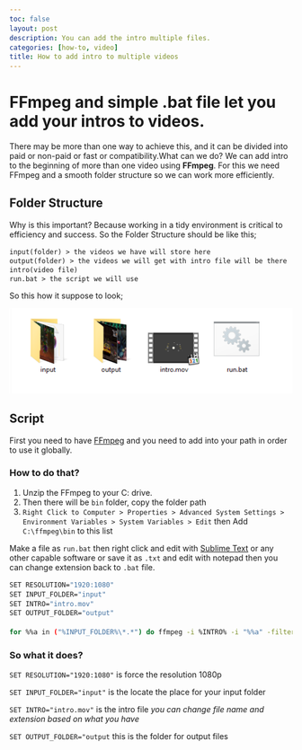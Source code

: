 ```yaml
---
toc: false
layout: post
description: You can add the intro multiple files.
categories: [how-to, video]
title: How to add intro to multiple videos
---
```

# FFmpeg and simple .bat file let you add your intros to videos.

There may be more than one way to achieve this, and it can be divided into paid or non-paid or fast or compatibility.What can we do? We can add intro to the beginning of more than one video using **FFmpeg**. For this we need FFmpeg and a smooth folder structure so we can work more efficiently.

## Folder Structure

Why is this important? Because working in a tidy environment is critical to efficiency and success. So the Folder Structure should be like this;

```
input(folder) > the videos we have will store here
output(folder) > the videos we will get with intro file will be there
intro(video file)
run.bat > the script we will use
```
So this how it suppose to look;

![Folder structure](/images/batch-editing-ffmpeg.png)

## Script

First you need to have [FFmpeg](https://www.ffmpeg.org/download.html) and you need to add into your path in order to use it globally. 

### How to do that?
 1. Unzip the FFmpeg to your C: drive.
 2. Then there will be `bin` folder, copy the folder path
 3. `Right Click to Computer > Properties > Advanced System Settings > Environment Variables > System Variables > Edit` then Add `C:\ffmpeg\bin` to this list 

Make a file as `run.bat` then right click and edit with [Sublime Text](https://www.sublimetext.com/3) or any other capable software or save it as `.txt` and edit with notepad then you can change extension back to `.bat` file.

```bash
SET RESOLUTION="1920:1080" 
SET INPUT_FOLDER="input"
SET INTRO="intro.mov"
SET OUTPUT_FOLDER="output"

for %%a in ("%INPUT_FOLDER%\*.*") do ffmpeg -i %INTRO% -i "%%a" -filter_complex "[0:v]scale=%RESOLUTION%:force_original_aspect_ratio=1,pad=%RESOLUTION%:(ow-iw)/2:(oh-ih)/2[v0]; [1:v]scale=%RESOLUTION%:force_original_aspect_ratio=1,pad=%RESOLUTION%:(ow-iw)/2:(oh-ih)/2[v1]; [v0][0:a][v1][1:a]concat=n=2:v=1:a=1[v][a]" -map [v] -map [a] "%OUTPUT_FOLDER%\%%~na.mp4"
```
### So what it does?

`SET RESOLUTION="1920:1080"` is force the resolution 1080p

`SET INPUT_FOLDER="input"` is the locate the place for your input folder

`SET INTRO="intro.mov"` is the intro file _you can change file name and extension based on what you have_

`SET OUTPUT_FOLDER="output` this is the folder for output files